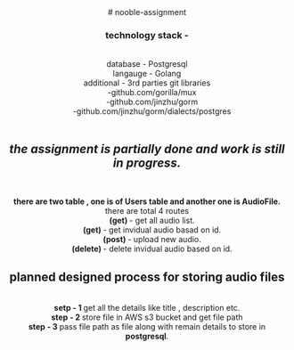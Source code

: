 <center>
# nooble-assignment


<h3> technology stack -  </h3> <br />
  database - Postgresql <br />
  langauge - Golang <br />
  additional - 3rd parties git libraries <br />
               &emsp; 	   -github.com/gorilla/mux <br />
	       &emsp;      -github.com/jinzhu/gorm <br />
	       &emsp;      -github.com/jinzhu/gorm/dialects/postgres <br />
<br />
	<h2> <i> the assignment is partially done and work is still in progress. </i></h2><br />

<b> there are two table , one is of Users table and another one is AudioFile.</b>
	<br />
	there are total 4 routes  <br />
	&emsp; <b>(get) </b> - get all audio list.  <br />
	&emsp; <b>(get) </b> - get invidual audio basad on id. <br />
	&emsp; <b>(post) </b> - upload new audio.  <br />
        &emsp; <b> (delete) </b>- delete invidual audio based on id.  <br />


<h2>  planned designed process for storing audio files</h2> <br />
	<b> setp - 1 </b>   get all the details like title , description etc. <br />
	<b> step - 2 </b>   store file in AWS s3 bucket and get file path <br />
	<b> step - 3 </b>   pass file path as file along with remain details to store in <b>postgresql</b>. <br />
</center> 

